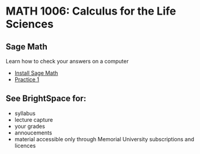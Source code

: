 # MATH 1006: Calculus for the Life Sciences

## Sage Math
Learn how to check your answers on a computer
- [Install Sage Math](https://doc.sagemath.org/html/en/installation/index.html)
- [Practice 1](https://github.com/ahurford/math-1006/blob/main/code/Practice%201.ipynb)

## See BrightSpace for:
- syllabus
- lecture capture
- your grades
- annoucements
- material accessible only through Memorial University subscriptions and licences
